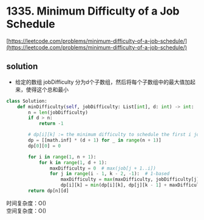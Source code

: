 # 1335. Minimum Difficulty of a Job Schedule

[https://leetcode.com/problems/minimum-difficulty-of-a-job-schedule/](https://leetcode.com/problems/minimum-difficulty-of-a-job-schedule/)

## solution

- 给定的数组 jobDifficulty 分为d个子数组，然后将每个子数组中的最大值加起来，使得这个总和最小

```python
class Solution:
    def minDifficulty(self, jobDifficulty: List[int], d: int) -> int:
        n = len(jobDifficulty)
        if d > n:
            return -1

        # dp[i][k] := the minimum difficulty to schedule the first i jobs in k days
        dp = [[math.inf] * (d + 1) for _ in range(n + 1)]
        dp[0][0] = 0

        for i in range(1, n + 1):
            for k in range(1, d + 1):
                maxDifficulty = 0  # max(job[j + 1..i])
                for j in range(i - 1, k - 2, -1):  # 1-based
                    maxDifficulty = max(maxDifficulty, jobDifficulty[j])  # 0-based
                    dp[i][k] = min(dp[i][k], dp[j][k - 1] + maxDifficulty)
        return dp[n][d]
```

时间复杂度：O() <br>
空间复杂度：O()
